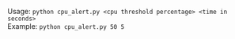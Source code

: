Usage: `python cpu_alert.py <cpu threshold percentage> <time in seconds>`  
Example: `python cpu_alert.py 50 5`
